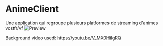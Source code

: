 # AnimeClient
Une application qui regroupe plusieurs platformes de streaming d'animes vostfr/vf
![Preview](https://i.imgur.com/iSwPbzi.png)


Background video used: https://youtu.be/V_MX0HiIgRQ

